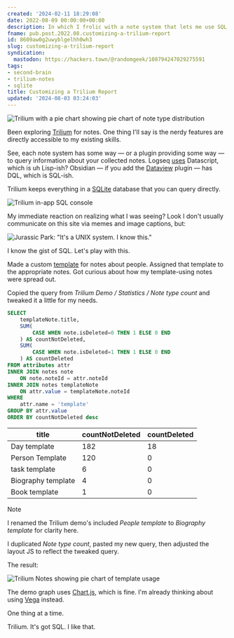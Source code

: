 ```yaml
---
created: '2024-02-11 18:29:08'
date: 2022-08-09 00:00:00+00:00
description: In which I frolic with a note system that lets me use SQL
fname: pub.post.2022.08.customizing-a-trilium-report
id: 8609aw0g2uwyblgelhh0wh3
slug: customizing-a-trilium-report
syndication:
  mastodon: https://hackers.town/@randomgeek/108794247029275591
tags:
- second-brain
- trilium-notes
- sqlite
title: Customizing a Trilium Report
updated: '2024-08-03 03:24:03'
---
```


![Trilium with a pie chart showing pie chart of note type distribution](assets/img/2022/cover-2022-08-09.png "Trilium also embeds its scripting as notes, which takes some getting used to.")

Been exploring [Trilium](https://github.com/zadam/trilium) for notes. One thing I'll say is the nerdy features are directly accessible to my existing skills.

<!--more-->

See, each note system has some way — or a plugin providing some way — to query information about your collected notes. Logseq [uses](https://docs.logseq.com/#/page/advanced%20queries) Datascript, which is uh Lisp-ish? Obsidian — if you add the [Dataview](https://blacksmithgu.github.io/obsidian-dataview/) plugin — has DQL, which is SQL-ish.

Trilium keeps everything in a [SQLite](https://sqlite.org) database that you can query directly.

![Trilium in-app SQL console](assets/img/2022/trilium-sql-console.png)

My immediate reaction on realizing what I was seeing? Look I don't usually communicate on this site via memes and image captions, but:

![Jurassic Park: "It's a UNIX system. I know this."](assets/img/2022/its-a-unix-system-I-know-this.jpg)

I know the gist of SQL. Let's play with this.

Made a custom [template](https://github.com/zadam/trilium/wiki/Template) for notes about people. Assigned that template to the appropriate notes. Got curious about how my template-using notes were spread out.

Copied the query from *Trilium Demo / Statistics / Note type count* and tweaked it a little for my needs.

```sql
SELECT
    templateNote.title,
    SUM(
        CASE WHEN note.isDeleted=0 THEN 1 ELSE 0 END
    ) AS countNotDeleted,
    SUM(
        CASE WHEN note.isDeleted=1 THEN 1 ELSE 0 END
    ) AS countDeleted
FROM attributes attr
INNER JOIN notes note
    ON note.noteId = attr.noteId
INNER JOIN notes templateNote
    ON attr.value = templateNote.noteId
WHERE
    attr.name = 'template'
GROUP BY attr.value
ORDER BY countNotDeleted desc
```

| title | countNotDeleted | countDeleted |
| --- | --- | --- |
| Day template | 182 | 18 |
| Person Template | 120 | 0 |
| task template | 6 | 0 |
| Biography template | 4 | 0 |
| Book template | 1 | 0 |

> [!NOTE]
> I renamed the Trilium demo's included *People template* to *Biography template* for clarity here.

I duplicated *Note type count*, pasted my new query, then adjusted the layout JS to reflect the tweaked query.

The result:

![Trilium Notes showing pie chart of template usage](assets/img/2022/trilium-template-usage-report.png)

The demo graph uses [Chart.js](https://www.chartjs.org), which is fine. I'm already thinking about using [Vega](https://vega.github.io) instead.

One thing at a time.

Trilium. It's got SQL. I like that.